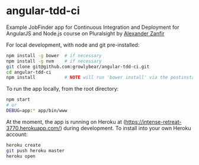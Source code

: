 # angular-tdd-ci
Example JobFinder app for Continuous Integration and Deployment for AngularJS and Node.js course on
Pluralsight by [Alexander Zanfir](http://www.pluralsight.com/author/alex-zanfir)

For local development, with node and git pre-installed:
```sh
npm install -g bower  # if necessary
npm install -g nvm    # if necessary
git clone git@github.com:growlybear/angular-tdd-ci.git
cd angular-tdd-ci
npm install           # NOTE will run 'bower install' via the postinstall hook
```

To run the app locally, from the root directory:
```sh
npm start
# or
DEBUG=app:* app/bin/www
```

At the moment, the app is running on Heroku at (https://intense-retreat-3770.herokuapp.com/) during
development. To install into your own Heroku account:

```sh
heroku create
git push heroku master
heroku open
```
